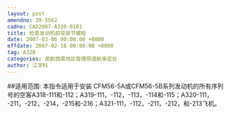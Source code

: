 ```yaml
---
layout: post
amendno: 39-5562
cadno: CAD2007-A320-01R1
title: 检查发动机前安装节螺栓
date: 2007-03-06 00:00:00 +0800
effdate: 2007-02-16 00:00:00 +0800
tag: A320
categories: 民航西南地区管理局适航审定处
author: 江学科
---
```


##适用范围:
本指令适用于安装 CFM56-5A或CFM56-5B系列发动机的所有序列号的空客A318-111和-112；A319-111，-112，-113，-114和-115；A320-111， -211，-212，-214，-215和-216；A321-111，-112，-211，-212，和-213飞机。

